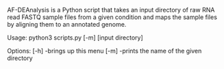AF-DEAnalysis is a Python script that takes an input directory of raw RNA read FASTQ sample files from a given condition and maps the sample files by aligning them to an annotated genome. 

Usage:
python3 scripts.py [-m] [input directory]

Options:
[-h] -brings up this menu
[-m] -prints the name of the given directory
